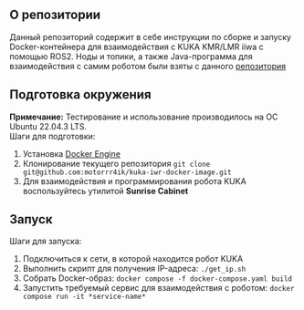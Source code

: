 ## О репозитории
Данный репозиторий содержит в себе инструкции по сборке и запуску Docker-контейнера для взаимодействия с KUKA KMR/LMR iiwa с помощью ROS2. Ноды и топики, а также Java-программа для взаимодействия с самим роботом были взяты с данного [репозитория](https://github.com/ninamwa/kmriiwa_ws/tree/eloquent)
## Подготовка окружения
**Примечание:** Тестирование и использование производилось на ОС Ubuntu 22.04.3 LTS.  
Шаги для подготовки:
1. Установка [Docker Engine](https://docs.docker.com/engine/install/ubuntu/)
2. Клонирование текущего репозитория `git clone git@github.com:motorrr4ik/kuka-iwr-docker-image.git`
3. Для взаимодействия и программирования робота KUKA воспользуйтесь утилитой **Sunrise Cabinet**
## Запуск
Шаги для запуска:
1. Подключиться к сети, в которой находится робот KUKA
2. Выполнить скрипт для получения IP-адреса: `./get_ip.sh`
3. Собрать Docker-образ: `docker compose -f docker-compose.yaml build`
4. Запустить требуемый сервис для взаимодействия с роботом: `docker compose run -it *service-name*`
